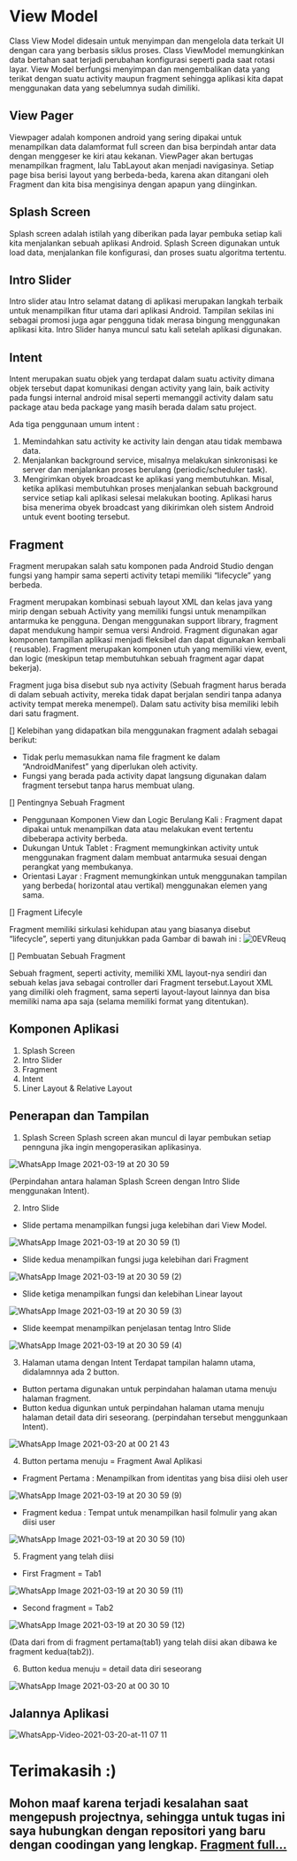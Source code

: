 
# View Model
Class View Model didesain untuk menyimpan dan mengelola data terkait UI dengan cara yang berbasis siklus proses. Class ViewModel memungkinkan data bertahan saat terjadi perubahan konfigurasi seperti pada saat rotasi layar.
View Model berfungsi menyimpan dan mengembalikan data yang terikat dengan suatu activity maupun fragment sehingga aplikasi kita dapat menggunakan data yang sebelumnya sudah dimiliki. 

## View Pager 
Viewpager adalah komponen android yang sering dipakai untuk menampilkan data dalamformat full screen dan bisa berpindah antar data dengan menggeser ke kiri atau kekanan. ViewPager akan bertugas menampilkan fragment, lalu TabLayout akan menjadi navigasinya. Setiap page bisa berisi layout yang berbeda-beda, karena akan ditangani oleh Fragment dan kita bisa mengisinya dengan apapun yang diinginkan.
## Splash Screen
Splash screen adalah istilah yang diberikan pada layar pembuka setiap kali kita menjalankan sebuah aplikasi Android. Splash Screen digunakan untuk load data,  menjalankan file konfigurasi, dan proses suatu algoritma tertentu. 

## Intro Slider
Intro slider atau Intro selamat datang di aplikasi merupakan langkah terbaik untuk menampilkan fitur utama dari aplikasi Android. Tampilan sekilas ini sebagai promosi juga agar pengguna tidak merasa bingung menggunakan aplikasi kita. Intro Slider hanya muncul satu kali setelah aplikasi digunakan.

## Intent 
Intent merupakan suatu objek yang terdapat dalam suatu activity dimana objek tersebut dapat komunikasi dengan activity yang lain, baik activity pada fungsi internal android misal seperti memanggil activity dalam satu package atau beda package yang masih berada dalam satu project.

Ada tiga penggunaan umum intent :

1. Memindahkan satu activity ke activity lain dengan atau tidak membawa data.
2. Menjalankan background service, misalnya melakukan sinkronisasi ke server dan menjalankan proses berulang (periodic/scheduler task).
3. Mengirimkan obyek broadcast ke aplikasi yang membutuhkan. Misal, ketika aplikasi membutuhkan proses menjalankan sebuah background service setiap kali aplikasi selesai melakukan booting. Aplikasi harus bisa menerima obyek broadcast yang dikirimkan oleh sistem Android untuk event booting tersebut.

## Fragment
Fragment merupakan salah satu komponen pada Android Studio dengan fungsi yang hampir sama seperti activity tetapi memiliki “lifecycle” yang berbeda.

Fragment merupakan kombinasi sebuah layout XML dan kelas java yang mirip dengan sebuah Activity yang memiliki fungsi untuk menampilkan antarmuka ke pengguna. Dengan menggunakan support library, fragment dapat mendukung hampir semua versi Android. Fragment digunakan agar komponen tampillan aplikasi menjadi fleksibel dan dapat digunakan kembali ( reusable). Fragment merupakan komponen utuh yang memiliki view, event, dan logic (meskipun tetap membutuhkan sebuah fragment agar dapat bekerja).

Fragment juga bisa disebut sub nya activity (Sebuah fragment harus berada di dalam sebuah activity, mereka tidak dapat berjalan sendiri tanpa adanya activity tempat mereka menempel). Dalam satu activity bisa memiliki lebih dari satu fragment.

[] Kelebihan yang didapatkan bila menggunakan fragment adalah sebagai berikut:

- Tidak perlu memasukkan nama file fragment ke dalam “AndroidManifest” yang diperlukan oleh activity.
- Fungsi yang berada pada activity dapat langsung digunakan dalam fragment tersebut tanpa harus membuat ulang.

[] Pentingnya Sebuah Fragment

- Penggunaan Komponen View dan Logic Berulang Kali : Fragment dapat dipakai untuk menampilkan data atau melakukan event tertentu dibeberapa activity berbeda.
- Dukungan Untuk Tablet : Fragment memungkinkan activity untuk menggunakan fragment dalam membuat antarmuka sesuai dengan perangkat yang membukanya.
- Orientasi Layar : Fragment memungkinkan untuk menggunakan tampilan yang berbeda( horizontal atau vertikal) menggunakan elemen yang sama.

[] Fragment Lifecyle

Fragment memiliki sirkulasi kehidupan atau yang biasanya disebut “lifecycle”, seperti yang ditunjukkan pada Gambar di bawah ini :
![0EVReuq](https://user-images.githubusercontent.com/60412314/109187982-0325be80-77c5-11eb-8e0e-c9cb9907ae22.png)

[] Pembuatan Sebuah Fragment

Sebuah fragment, seperti activity, memiliki XML layout-nya sendiri dan sebuah kelas java sebagai controller dari Fragment tersebut.Layout XML yang dimiliki oleh fragment, sama seperti layout-layout lainnya dan bisa memiliki nama apa saja (selama memiliki format yang ditentukan). 


## Komponen Aplikasi
1. Splash Screen
2. Intro Slider
3. Fragment
4. Intent
5. Liner Layout & Relative Layout

## Penerapan dan Tampilan
1. Splash Screen
Splash screen akan muncul di layar pembukan setiap pennguna jika ingin mengoperasikan aplikasinya.

![WhatsApp Image 2021-03-19 at 20 30 59](https://user-images.githubusercontent.com/60412314/111790781-25f35080-88f5-11eb-8d0b-a50ae0d8d897.jpeg)

(Perpindahan antara halaman Splash Screen dengan Intro Slide menggunakan Intent).

2. Intro Slide
- Slide pertama menampilkan fungsi juga kelebihan dari View Model.

![WhatsApp Image 2021-03-19 at 20 30 59 (1)](https://user-images.githubusercontent.com/60412314/111790691-0c520900-88f5-11eb-8e31-8c26c80d17ab.jpeg)

- Slide kedua menampilkan fungsi juga kelebihan dari Fragment

![WhatsApp Image 2021-03-19 at 20 30 59 (2)](https://user-images.githubusercontent.com/60412314/111790924-4de2b400-88f5-11eb-8073-65bf9d881de3.jpeg)

- Slide ketiga menampilkan fungsi dan kelebihan Linear layout

![WhatsApp Image 2021-03-19 at 20 30 59 (3)](https://user-images.githubusercontent.com/60412314/111791158-88e4e780-88f5-11eb-9227-4e3875f4e149.jpeg)

- Slide keempat menampilkan penjelasan tentag Intro Slide

![WhatsApp Image 2021-03-19 at 20 30 59 (4)](https://user-images.githubusercontent.com/60412314/111791260-a1550200-88f5-11eb-9355-c41cb5645cba.jpeg)

3. Halaman utama dengan Intent
Terdapat tampilan halamn utama, didalamnnya ada 2 button. 
- Button pertama digunakan untuk perpindahan halaman utama menuju halaman fragment.
- Button kedua digunkan untuk perpindahan halaman utama menuju halaman detail data diri seseorang.
(perpindahan tersebut menggunkaan Intent).

![WhatsApp Image 2021-03-20 at 00 21 43](https://user-images.githubusercontent.com/60412314/111824807-3d443500-8919-11eb-8a33-ceaa7d95e2b8.jpeg)


4. Button pertama menuju = Fragment Awal Aplikasi
- Fragment Pertama : Menampilkan from identitas yang bisa diisi oleh user

![WhatsApp Image 2021-03-19 at 20 30 59 (9)](https://user-images.githubusercontent.com/60412314/111792181-96e73800-88f6-11eb-81e4-14fea112a64b.jpeg)

- Fragment kedua : Tempat untuk menampilkan hasil folmulir yang akan diisi user

![WhatsApp Image 2021-03-19 at 20 30 59 (10)](https://user-images.githubusercontent.com/60412314/111792182-977fce80-88f6-11eb-853d-fc1367d323a1.jpeg)

5. Fragment yang telah diisi
- First Fragment = Tab1

![WhatsApp Image 2021-03-19 at 20 30 59 (11)](https://user-images.githubusercontent.com/60412314/111792204-9d75af80-88f6-11eb-8dc5-7549d518bae9.jpeg)

- Second fragment = Tab2

![WhatsApp Image 2021-03-19 at 20 30 59 (12)](https://user-images.githubusercontent.com/60412314/111792241-a49cbd80-88f6-11eb-9c29-41ff68f7b84d.jpeg)
 
 (Data dari from di fragment pertama(tab1) yang telah diisi akan dibawa ke fragment kedua(tab2)).
 
 6. Button kedua menuju = detail data diri seseorang
 
![WhatsApp Image 2021-03-20 at 00 30 10](https://user-images.githubusercontent.com/60412314/111824814-3e756200-8919-11eb-916e-25465e9907b6.jpeg)


## Jalannya Aplikasi


![WhatsApp-Video-2021-03-20-at-11 07 11](https://user-images.githubusercontent.com/60412314/111858924-511a8600-896f-11eb-8f94-8e7214f2fe87.gif)

 # Terimakasih :)
 
 
 ## Mohon maaf karena terjadi kesalahan saat mengepush projectnya, sehingga untuk tugas ini saya hubungkan dengan repositori yang baru dengan coodingan yang lengkap. [ Fragment full...](https://github.com/tsoaprilia/fragment_full.git)
 

